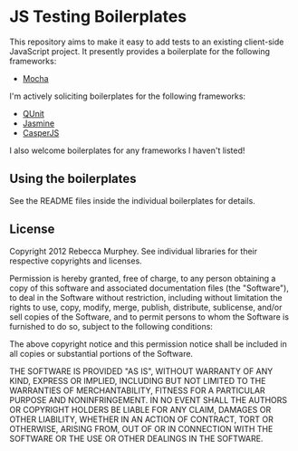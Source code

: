 # JS Testing Boilerplates

This repository aims to make it easy to add tests to an existing client-side JavaScript project. It presently provides a boilerplate for the following frameworks:

- [Mocha](http://visionmedia.github.com/mocha/)

I'm actively soliciting boilerplates for the following frameworks:

- [QUnit](http://qunitjs.com/)
- [Jasmine](https://jasmine.github.io/)
- [CasperJS](http://casperjs.org/)

I also welcome boilerplates for any frameworks I haven't listed!

## Using the boilerplates

See the README files inside the individual boilerplates for details.

## License

Copyright 2012 Rebecca Murphey. See individual libraries for their respective copyrights and licenses.

Permission is hereby granted, free of charge, to any person obtaining a copy of this software and associated documentation files (the "Software"), to deal in the Software without restriction, including without limitation the rights to use, copy, modify, merge, publish, distribute, sublicense, and/or sell copies of the Software, and to permit persons to whom the Software is furnished to do so, subject to the following conditions:

The above copyright notice and this permission notice shall be included in all copies or substantial portions of the Software.

THE SOFTWARE IS PROVIDED "AS IS", WITHOUT WARRANTY OF ANY KIND, EXPRESS OR IMPLIED, INCLUDING BUT NOT LIMITED TO THE WARRANTIES OF MERCHANTABILITY, FITNESS FOR A PARTICULAR PURPOSE AND NONINFRINGEMENT. IN NO EVENT SHALL THE AUTHORS OR COPYRIGHT HOLDERS BE LIABLE FOR ANY CLAIM, DAMAGES OR OTHER LIABILITY, WHETHER IN AN ACTION OF CONTRACT, TORT OR OTHERWISE, ARISING FROM, OUT OF OR IN CONNECTION WITH THE SOFTWARE OR THE USE OR OTHER DEALINGS IN THE SOFTWARE.
